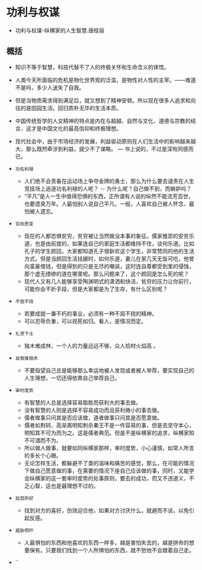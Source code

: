 # 功利与权谋

- 功利与权谋-纵横家的人生智慧.唐桂丽

## 概括
- 知识不等于智慧，科技代替不了人的终极关怀和生命含义的体悟。
- 人类今天所面临的危机是物化世界观的泛滥，是物性对人性的主宰。——难道不是吗，多少人迷失了自我。
- 但是当物质需求得到满足后，就又想到了精神安顿。所以现在很多人追求和向往的是田园生活。回归质朴无华的生活本质。
- 中国传统哲学的人文精神的特点是内在与超越、自然与文化、道德与宗教的结合，这才是中国文化的最高信仰和终极理想。
- 现代社会中，由于市场经济的发展，利益驱动原则在人们生活中的影响越来越大，那么既然牵涉到利益，就少不了谋略。 — 书上说的，不过是深有同感而已。

- `功名利禄`
    - 人们绝不会责备在运动场上争夺金牌的勇士，那么为什么要去谴责在人生竞技场上追逐功名利禄的人呢？ -- 为什么呢？自己做不到，而嫉妒吗？
    - “平凡”是人一生中值得恐惧的东西，正所谓有人说的纵然不能流芳百世，也要遗臭万年。人最怕别人说自己平凡，一般，人喜欢自己被人怀念、最怕被人遗忘。

- `穷则思变`
    - 现在的人都恐惧贫穷，贫穷被让当然做没本事的象征。儒家推崇的安贫乐道，也是由前提的，如果连自己的家庭生活都维持不住，谈何乐道。比如孔子的学生颜回，大家都知道孔子很新欢这个学生，非常赞同的他的生活方式，但是当颜回生活拮据时，如何乐道，妻儿在家几天无饭可吃，他曾向富豪借钱，但是得到的只是无尽的嘲讽，这时连自尊都受到里的侵蚀，那个虚无缥缈的道在哪里呢。那么问题来了，这个颜回是怎么死的呢？
    - 现代人又有几人能够享受陶渊明式的潇洒和快活，贫穷的压力让你前行，可能你会不折手段，但是大家都是为了生存，有什么区别呢？
- `不屈不挠`
    - 若要成就一番不朽的事业，必须有一种不屈不挠的精神。
    - 可以忍辱负重，可以视死如归。看人，是情况而定。
- `礼贤下士`
    - 独木难成林，一个人的力量远远不够，众人拾材火焰高 。
- `自我推销术`
    - 不要指望自己总是能够那么幸运地被人发现或者被人举荐，要实现自己的人生理想，一切还得依靠自己举荐自己。
- `审时度势`
	- 有智慧的人总是选择容易取胜而获利大的事去做。
	- 没有智慧的人则是选择不容易成功而且获利微小的事去做。
	- 儒者做事只问其是否应该做，道者做事只问其是否愿意做。
	- 儒者如荆轲、高渐离明知刺杀秦王不是一件容易的事，但是去坚守本心，明知其不可为而为之。这是儒者典范。但是不是纵横家的追求，纵横家知不可谓而不为。
	- 所以做人做事，就要如同纵横家那样，审时度势，小心谨慎，如常人所言的多长个心眼。
	- 无论怎样生活，都躲避不了类的滋味和痛苦的感觉，那么，在可能的情况下做自己愿意做的事，在需要的情况下座自己应该做的事，同时，又能学会纵横家的这一套审时度势的处事原则，要去的成功，而又不违道义，不乏心智，这也是最理想不过的。
- `投其所好`
    - 找到对方的喜好，仿效迎合他，如果对方讨厌什么，就避而不谈，以免引起反感。 
- `威胁恫吓`
    - 人最惧怕的东西和他喜欢的东西一样多，越是害怕失去的，越是拼命的想要保有。只要我们找到一个人所惧怕的东西，就不愁他不会跟着自己走。
- ``